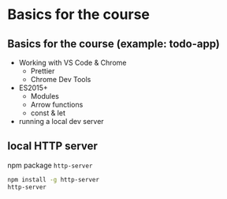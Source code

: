 # Basics for the course

## Basics for the course (example: todo-app)

- Working with VS Code & Chrome
  - Prettier
  - Chrome Dev Tools
- ES2015+
  - Modules
  - Arrow functions
  - const & let
- running a local dev server

## local HTTP server

npm package `http-server`

```bash
npm install -g http-server
http-server
```
